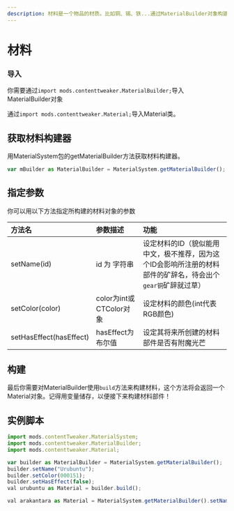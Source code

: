 ```yaml
---
description: 材料是一个物品的材质。比如铜、锡、铁...通过MaterialBuilder对象构建Material类对象。
---
```


# 材料

### 导入

你需要通过`import mods.contenttweaker.MaterialBuilder;`导入MaterialBuilder对象

通过`import mods.contenttweaker.Material;`导入Material类。

## 获取材料构建器

用MaterialSystem包的getMaterialBuilder方法获取材料构建器。

```javascript
var mBuilder as MaterialBuilder = MaterialSystem.getMaterialBuilder();
```

## 指定参数

你可以用以下方法指定所构建的材料对象的参数

| 方法名 | 参数描述 | 功能 |
| :--- | :--- | :--- |
| setName\(id\) | id 为 字符串 | 设定材料的ID（貌似能用中文，极不推荐，因为这个ID会影响所注册的材料部件的矿辞名，待会出个`gear铜`矿辞就过草） |
| setColor\(color\) | color为int或CTColor对象 | 设定材料的颜色\(int代表RGB颜色\) |
| setHasEffect\(hasEffect\) | hasEffect为布尔值 | 设定其将来所创建的材料部件是否有附魔光芒 |

## 构建

最后你需要对MaterialBuilder使用`build`方法来构建材料，这个方法将会返回一个Material对象。记得用变量储存，以便接下来构建材料部件！

## 实例脚本

```javascript
import mods.contentTweaker.MaterialSystem;
import mods.contenttweaker.MaterialBuilder;
import mods.contenttweaker.Material;

var builder as MaterialBuilder = MaterialSystem.getMaterialBuilder();
builder.setName("Urubuntu");
builder.setColor(000151);
builder.setHasEffect(false);
val urubuntu as Material = builder.build();

val arakantara as Material = MaterialSystem.getMaterialBuilder().setName("Arakantara").setColor(15592941).setHasEffect(true).build();
```

